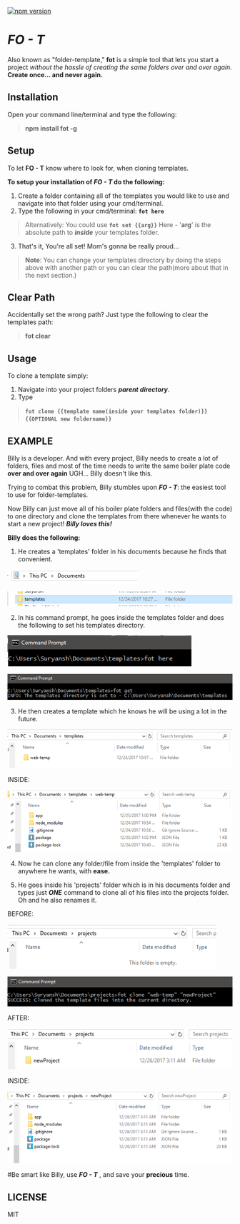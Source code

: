 [![npm version](https://badge.fury.io/js/fot.svg)](https://badge.fury.io/js/fot)

***FO - T***
======

Also known as "folder-template," **fot** is a simple tool that lets you start a project *without the hassle of creating the same folders over and over again.* **Create once... and never again.**


**Installation**
------------

Open your command line/terminal and type the following:
>**npm install fot -g**


**Setup**
-----

To let **FO - T** know where to look for, when cloning templates.

**To setup your installation of *FO - T* do the following:**

1. Create a folder containing all of the templates you would like to use and navigate into that folder using your cmd/terminal.
2. Type the following in your cmd/terminal:  **`fot here`**
>Alternatively:  You could use 
>**```fot set {{arg}}```**
>Here - '**arg**' is the absolute path to ***inside*** your templates folder.

3. That's it, You're all set! Mom's gonna be really proud...

>**Note**: You can change your templates directory by doing the steps above with another path or you can clear the path(more about that in the next section.)

**Clear Path**
--------------
Accidentally set the wrong path? Just type the following to clear the templates path:

>**fot clear**

**Usage**
-----

To clone a template simply:

1. Navigate into your project folders ***parent directory***.
2. Type 
>**```fot clone {{template name(inside your templates folder)}} {{OPTIONAL new foldername}}```**


**EXAMPLE**
------------------
[pic1]: https://github.com/Frixoe/fot/raw/master/res/img/pic1.png
[pic2]: https://github.com/Frixoe/fot/raw/master/res/img/pic2.PNG
[pic3]: https://github.com/Frixoe/fot/raw/master/res/img/pic3.PNG
[pic4]: https://github.com/Frixoe/fot/raw/master/res/img/pic4.PNG
[pic5]: https://github.com/Frixoe/fot/raw/master/res/img/pic5.PNG
[pic6]: https://github.com/Frixoe/fot/raw/master/res/img/pic6.PNG
[pic7]: https://github.com/Frixoe/fot/raw/master/res/img/pic7.PNG
[pic8]: https://github.com/Frixoe/fot/raw/master/res/img/pic8.PNG
[pic9]: https://github.com/Frixoe/fot/raw/master/res/img/pic9.PNG
[pic10]: https://github.com/Frixoe/fot/raw/master/res/img/pic10.PNG

Billy is a developer. And with every project, Billy needs to create a lot of folders, files and most of the time needs to write the same boiler plate code **over and over again** UGH... Billy doesn't like this.

Trying to combat this problem, Billy stumbles upon ***FO - T***: the easiest tool to use for folder-templates.

Now Billy can just move all of his boiler plate folders and files(with the code) to one directory and clone the templates from there whenever he wants to start a new project! ***Billy loves this!***

**Billy does the following:**
1. He creates a 'templates' folder in his documents because he finds that convenient.


![you][pic2]


![better][pic1]


2. In his command prompt, he goes inside the templates folder and does the following to set his templates directory.


![appreciate][pic4]


![this][pic5]


3. He then creates a template which he knows he will be using a lot in the future.


![elaborate][pic3]


INSIDE:


![documentation][pic9]


4.  Now he can clone any folder/file from inside the 'templates' folder to anywhere he wants, with **ease.**


5. He goes inside his 'projects' folder which is in his documents folder and types just ***ONE*** command to clone all of his files into the projects folder. Oh and he also renames it.


BEFORE:


![cuz][pic6]


![this][pic7]


AFTER:


![took a lot][pic8]


INSIDE:


![of time...][pic10]



#Be smart like Billy, use ***FO - T*** , and save your **precious** time.


**LICENSE**
-------
MIT